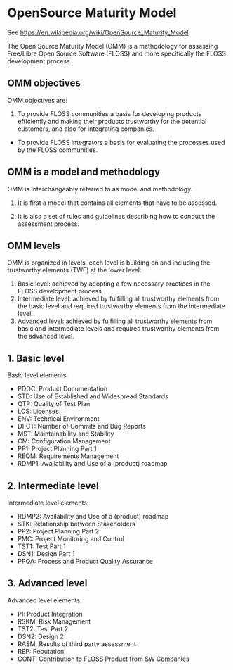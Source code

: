 # OpenSource Maturity Model

See https://en.wikipedia.org/wiki/OpenSource_Maturity_Model

The Open Source Maturity Model (OMM) is a methodology for assessing Free/Libre Open Source Software (FLOSS) and more specifically the FLOSS development process.

## OMM objectives

OMM objectives are:

1. To provide FLOSS communities a basis for developing products efficiently and making their products trustworthy for the potential customers, and also for integrating companies.

* To provide FLOSS integrators a basis for evaluating the processes used by the FLOSS communities.


## OMM is a model and methodology

OMM is interchangeably referred to as model and methodology.

1. It is first a model that contains all elements that have to be assessed.

2. It is also a set of rules and guidelines describing how to conduct the assessment process.


## OMM levels

OMM is organized in levels, each level is building on and including the trustworthy elements (TWE) at the lower level:

1. Basic level: achieved by adopting a few necessary practices in the FLOSS development process
2. Intermediate level: achieved by fulfilling all trustworthy elements from the basic level and required trustworthy elements from the intermediate level.
3. Advanced level: achieved by fulfilling all trustworthy elements from basic and intermediate levels and required trustworthy elements from the advanced level.


## 1. Basic level

Basic level elements:

* PDOC: Product Documentation
* STD: Use of Established and Widespread Standards
* QTP: Quality of Test Plan
* LCS: Licenses
* ENV: Technical Environment
* DFCT: Number of Commits and Bug Reports
* MST: Maintainability and Stability
* CM: Configuration Management
* PP1: Project Planning Part 1
* REQM: Requirements Management
* RDMP1: Availability and Use of a (product) roadmap


## 2. Intermediate level

Intermediate level elements:

* RDMP2: Availability and Use of a (product) roadmap
* STK: Relationship between Stakeholders
* PP2: Project Planning Part 2
* PMC: Project Monitoring and Control
* TST1: Test Part 1
* DSN1: Design Part 1
* PPQA: Process and Product Quality Assurance


## 3. Advanced level

Advanced level elements:

* PI: Product Integration
* RSKM: Risk Management
* TST2: Test Part 2
* DSN2: Design 2
* RASM: Results of third party assessment
* REP: Reputation
* CONT: Contribution to FLOSS Product from SW Companies
